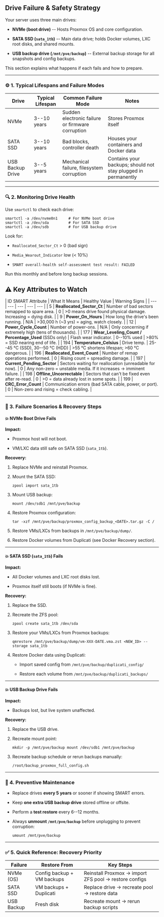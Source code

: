 Drive Failure & Safety Strategy
-------------------------------

Your server uses three main drives:

-   **NVMe (boot drive)** -- Hosts Proxmox OS and core configuration.

-   **SATA SSD (`sata_1tb`)** -- Main data drive; holds Docker volumes, LXC root disks, and shared mounts.

-   **USB backup drive (`/mnt/pve/backup`)** -- External backup storage for all snapshots and config backups.

This section explains what happens if each fails and how to prepare.

* * * * *

### ⚙️ 1. Typical Lifespans and Failure Modes

| Drive | Typical Lifespan | Common Failure Mode | Notes |
| --- | --- | --- | --- |
| NVMe | 3--10 years | Sudden electronic failure or firmware corruption | Stores Proxmox itself |
| SATA SSD | 3--10 years | Bad blocks, controller death | Houses your containers and Docker data |
| USB Backup Drive | 3--5 years | Mechanical failure, filesystem corruption | Contains your backups; should not stay plugged in permanently |

* * * * *

### 🔍 2. Monitoring Drive Health

Use `smartctl` to check each drive:

```
smartctl -a /dev/nvme0n1     # For NVMe boot drive
smartctl -a /dev/sda         # For SATA SSD
smartctl -a /dev/sdb         # For USB backup drive
```

Look for:

-   `Reallocated_Sector_Ct` > 0 (bad sign)

-   `Media_Wearout_Indicator` low (< 10%)

-   `SMART overall-health self-assessment test result: FAILED`

Run this monthly and before long backup sessions.

⚠️ Key Attributes to Watch
--------------------------

| ID  SMART Attribute | What It Means | Healthy Value | Warning Signs |
| --- | --- | --- | --- | --- |
| 5 | **Reallocated_Sector_Ct** | Number of bad sectors remapped to spare area. | 0 | >0 means drive found physical damage. Increasing = dying disk. |
| 9 | **Power_On_Hours** | How long the drive's been running. | N/A | >30,000 h (~3 yrs) = aging, watch closely. |
| 12 | **Power_Cycle_Count** | Number of power-ons. | N/A | Only concerning if extremely high (tens of thousands). |
| 177 | **Wear_Leveling_Count / Percentage_Used** (SSDs only) | Flash wear indicator. | 0--10% used | >80% = SSD nearing end of life. |
| 194 | **Temperature_Celsius** | Drive temp. | 25--45 °C (SSD), 30--50 °C (HDD) | >55 °C shortens lifespan; >60 °C dangerous. |
| 196 | **Reallocated_Event_Count** | Number of remap operations performed. | 0 | Rising count = spreading damage. |
| 197 | **Current_Pending_Sector** | Sectors waiting for reallocation (unreadable for now). | 0 | Any non-zero = unstable media. If it increases → imminent failure. |
| 198 | **Offline_Uncorrectable** | Sectors that can't be fixed even after re-read. | 0 | >0 = data already lost in some spots. |
| 199 | **CRC_Error_Count** | Communication errors (bad SATA cable, power, or port). | 0 | Non-zero and rising = check cabling. |

* * * * *

### 🧯 3. Failure Scenarios & Recovery Steps

#### 💥 NVMe Boot Drive Fails

**Impact:**

-   Proxmox host will not boot.

-   VM/LXC data still safe on SATA SSD (`sata_1tb`).

**Recovery:**

1.  Replace NVMe and reinstall Proxmox.

2.  Mount the SATA SSD:

    `zpool import sata_1tb`

3.  Mount USB backup:

    `mount /dev/sdb1 /mnt/pve/backup`

4.  Restore Proxmox configuration:

    `tar -xzf /mnt/pve/backup/proxmox_config_backup_<DATE>.tar.gz -C /`

5.  Restore VMs/LXCs from backups in `/mnt/pve/backup/dump/`.

6.  Restore Docker volumes from Duplicati (see Docker Recovery section).

* * * * *

#### 💥 SATA SSD (`sata_1tb`) Fails

**Impact:**

-   All Docker volumes and LXC root disks lost.

-   Proxmox itself still boots (if NVMe is fine).

**Recovery:**

1.  Replace the SSD.

2.  Recreate the ZFS pool:

    `zpool create sata_1tb /dev/sda`

3.  Restore your VMs/LXCs from Proxmox backups:

    `qmrestore /mnt/pve/backup/dump/vm-XXX-DATE.vma.zst <NEW_ID> --storage sata_1tb`

4.  Restore Docker data using Duplicati:

    -   Import saved config from `/mnt/pve/backup/duplicati_config/`

    -   Restore each volume from `/mnt/pve/backup/duplicati_backups/`

* * * * *

#### 💥 USB Backup Drive Fails

**Impact:**

-   Backups lost, but live system unaffected.

**Recovery:**

1.  Replace the USB drive.

2.  Recreate mount point:

    `mkdir -p /mnt/pve/backup
    mount /dev/sdb1 /mnt/pve/backup`

3.  Recreate backup schedule or rerun backups manually:

    `/root/backup_proxmox_full_config.sh`

* * * * *

### 🧠 4. Preventive Maintenance

-   Replace drives **every 5 years** or sooner if showing SMART errors.

-   Keep **one extra USB backup drive** stored offline or offsite.

-   Perform a **test restore** every 6--12 months.

-   Always **unmount `/mnt/pve/backup`** before unplugging to prevent corruption:

    `umount /mnt/pve/backup`

* * * * *

### ✅ 5. Quick Reference: Recovery Priority

| Failure | Restore From | Key Steps |
| --- | --- | --- |
| NVMe (OS) | Config backup + VM backups | Reinstall Proxmox → import ZFS pool → restore configs |
| SATA SSD | VM backups + Duplicati | Replace drive → recreate pool → restore data |
| USB Backup | Fresh disk | Recreate mount → rerun backup scripts |
